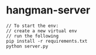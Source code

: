 # hangman-server

    // To start the env:
    // create a new virtual env
    // run the following
    pip install -r requirements.txt
    python server.py